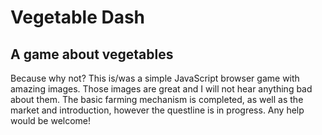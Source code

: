 # Vegetable Dash
## A game about vegetables

Because why not? This is/was a simple JavaScript browser game with amazing images. Those images are great and I will not hear anything bad about them. The basic farming mechanism is completed, as well as the market and introduction, however the questline is in progress. Any help would be welcome!
